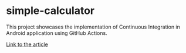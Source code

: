 # simple-calculator

This project showcases the implementation of Continuous Integration in Android application using GitHub Actions.

[Link to the article](https://www.raywenderlich.com/10562143-continuous-integration-for-android)
